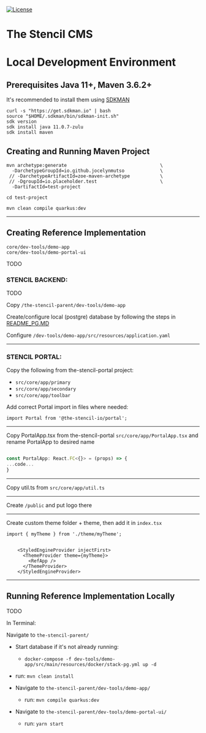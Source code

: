 [![License](https://img.shields.io/badge/License-Apache%202.0-green.svg)](https://opensource.org/licenses/Apache-2.0)

# The Stencil CMS 
     
# Local Development Environment

## Prerequisites Java 11+, Maven 3.6.2+
It's recommended to install them using [SDKMAN](https://sdkman.io/install)
```
curl -s "https://get.sdkman.io" | bash
source "$HOME/.sdkman/bin/sdkman-init.sh"
sdk version
sdk install java 11.0.7-zulu
sdk install maven
```

## Creating and Running Maven Project
```
mvn archetype:generate                                  \
  -DarchetypeGroupId=io.github.jocelynmutso             \
 // -DarchetypeArtifactId=zoe-maven-archetype           \
 // -DgroupId=io.placeholder.test                       \
  -DartifactId=test-project

cd test-project

mvn clean compile quarkus:dev

```

---

## Creating Reference Implementation

`core/dev-tools/demo-app`   
`core/dev-tools/demo-portal-ui`  

TODO

### STENCIL BACKEND: 

TODO

Copy `/the-stencil-parent/dev-tools/demo-app`

Create/configure local (postgre) database by following the steps in [README_PG.MD](README_PG.MD) 

Configure `/dev-tools/demo-app/src/resources/application.yaml`

---

### STENCIL PORTAL:

Copy the following from the-stencil-portal project:

* `src/core/app/primary`
* `src/core/app/secondary`
* `src/core/app/toolbar`

Add correct Portal import in files where needed:

`import Portal from '@the-stencil-io/portal';`

---

Copy PortalApp.tsx from the-stencil-portal  `src/core/app/PortalApp.tsx`  and rename PortalApp to desired name

```ts

const PortalApp: React.FC<{}> = (props) => {
...code...
}

```
---

Copy util.ts from `src/core/app/util.ts` 

---

Create `/public` and put logo there

---
Create custom theme folder + theme, then add it in `index.tsx`
```
import { myTheme } from './theme/myTheme';


    <StyledEngineProvider injectFirst>
      <ThemeProvider theme={myTheme}>
        <RefApp />
      </ThemeProvider>
    </StyledEngineProvider>
```   
---

## Running Reference Implementation Locally

TODO

In Terminal:

 Navigate to `the-stencil-parent/`  

* Start database if it's not already running:
  * `docker-compose -f dev-tools/demo-app/src/main/resources/docker/stack-pg.yml up -d`
* run: `mvn clean install`

* Navigate to `the-stencil-parent/dev-tools/demo-app/`  
  * run: `mvn compile quarkus:dev`  
  
* Navigate to `the-stencil-parent/dev-tools/demo-portal-ui/`  
  * run: `yarn start`
